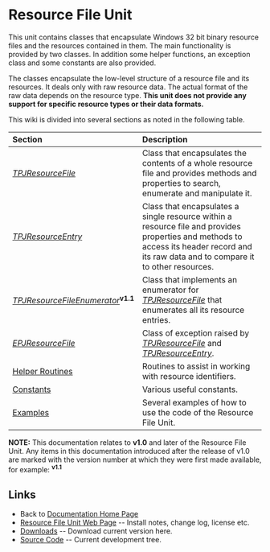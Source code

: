 # Resource File Unit #

This unit contains classes that encapsulate Windows 32 bit binary resource files and the resources contained in them. The main functionality is provided by two classes. In addition some helper functions, an exception class and some constants are also provided.

The classes encapsulate the low-level structure of a resource file and its resources. It deals only with raw resource data. The actual format of the raw data depends on the resource type. **This unit does not provide any support for specific resource types or their data formats.**

This wiki is divided into several sections as noted in the following table.

| Section | Description |
|:--------|:------------|
| _[TPJResourceFile](TPJResourceFile.md)_ | Class that encapsulates the contents of a whole resource file and provides methods and properties to search, enumerate and manipulate it. |
| _[TPJResourceEntry](TPJResourceEntry.md)_ | Class that encapsulates a single resource within a resource file and provides properties and methods to access its header record and its raw data and to compare it to other resources. |
| _[TPJResourceFileEnumerator](TPJResourceFileEnumerator.md)_**<sup>v1.1</sup>** | Class that implements an enumerator for _[TPJResourceFile](TPJResourceFile.md)_ that enumerates all its resource entries. |
| _[EPJResourceFile](EPJResourceFile.md)_ | Class of exception raised by _[TPJResourceFile](TPJResourceFile.md)_ and _[TPJResourceEntry](TPJResourceEntry.md)_. |
| [Helper Routines](ResFileRoutines.md) | Routines to assist in working with resource identifiers. |
| [Constants](ResFileConsts.md) | Various useful constants. |
| [Examples](ResFileExamples.md) | Several examples of how to use the code of the Resource File Unit. |

**NOTE:** This documentation relates to **v1.0** and later of the Resource File Unit. Any items in this documentation introduced after the release of v1.0 are marked with the version number at which they were first made available, for example: **<sup>v1.1</sup>**

## Links

* Back to [Documentation Home Page](Welcome.md)
* [Resource File Unit Web Page](https://delphidabbler.com/software/resfile) -- Install notes, change log, license etc.
* [Downloads](https://sourceforge.net/projects/ddablib/files/resfile/) -- Download current version here.
* [Source Code](https://github.com/ddablib/resfile) -- Current development tree.
